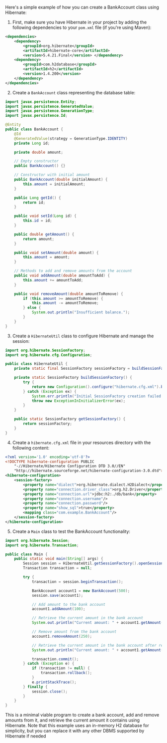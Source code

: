  Here's a simple example of how you can create a BankAccount class using Hibernate:

1. First, make sure you have Hibernate in your project by adding the following dependencies to your `pom.xml` file (if you're using Maven):

```xml
<dependencies>
    <dependency>
        <groupId>org.hibernate</groupId>
        <artifactId>hibernate-core</artifactId>
        <version>5.4.21.Final</version> </dependency>
    <dependency>
        <groupId>com.h2database</groupId>
        <artifactId>h2</artifactId>
        <version>1.4.200</version>
    </dependency>
</dependencies>
```

2. Create a `BankAccount` class representing the database table:

```java
import javax.persistence.Entity;
import javax.persistence.GeneratedValue;
import javax.persistence.GenerationType;
import javax.persistence.Id;

@Entity
public class BankAccount {
    @Id
    @GeneratedValue(strategy = GenerationType.IDENTITY)
    private Long id;

    private double amount;

    // Empty constructor
    public BankAccount() {}

    // Constructor with initial amount
    public BankAccount(double initialAmount) {
        this.amount = initialAmount;
    }

    public Long getId() {
        return id;
    }

    public void setId(Long id) {
        this.id = id;
    }

    public double getAmount() {
        return amount;
    }

    public void setAmount(double amount) {
        this.amount = amount;
    }

    // Methods to add and remove amounts from the account
    public void addAmount(double amountToAdd) {
        this.amount += amountToAdd;
    }

    public void removeAmount(double amountToRemove) {
        if (this.amount >= amountToRemove) {
            this.amount -= amountToRemove;
        } else {
            System.out.println("Insufficient balance.");
        }
    }
}
```

3. Create a `HibernateUtil` class to configure Hibernate and manage the session:

```java
import org.hibernate.SessionFactory;
import org.hibernate.cfg.Configuration;

public class HibernateUtil {
    private static final SessionFactory sessionFactory = buildSessionFactory();

    private static SessionFactory buildSessionFactory() {
        try {
            return new Configuration().configure("hibernate.cfg.xml").buildSessionFactory();
        } catch (Exception ex) {
            System.err.println("Initial SessionFactory creation failed." + ex);
            throw new ExceptionInInitializerError(ex);
        }
    }

    public static SessionFactory getSessionFactory() {
        return sessionFactory;
    }
}
```

4. Create a `hibernate.cfg.xml` file in your resources directory with the following content:

```xml
<?xml version='1.0' encoding='utf-8'?>
<!DOCTYPE hibernate-configuration PUBLIC
    "-//Hibernate/Hibernate Configuration DTD 3.0//EN"
    "http://hibernate.sourceforge.net/hibernate-configuration-3.0.dtd">
<hibernate-configuration>
    <session-factory>
        <property name="dialect">org.hibernate.dialect.H2Dialect</property>
        <property name="connection.driver_class">org.h2.Driver</property>
        <property name="connection.url">jdbc:h2:./db/bank</property>
        <property name="connection.username"/>
        <property name="connection.password"/>
        <property name="show_sql">true</property>
        <mapping class="com.example.BankAccount"/>
    </session-factory>
</hibernate-configuration>
```

5. Create a `Main` class to test the BankAccount functionality:

```java
import org.hibernate.Session;
import org.hibernate.Transaction;

public class Main {
    public static void main(String[] args) {
        Session session = HibernateUtil.getSessionFactory().openSession();
        Transaction transaction = null;

        try {
            transaction = session.beginTransaction();

            BankAccount account1 = new BankAccount(500);
            session.save(account1);

            // Add amount to the bank account
            account1.addAmount(100);

            // Retrieve the current amount in the bank account
            System.out.println("Current amount: " + account1.getAmount());

            // Remove amount from the bank account
            account1.removeAmount(250);

            // Retrieve the current amount in the bank account after removing
            System.out.println("Current amount: " + account1.getAmount());

            transaction.commit();
        } catch (Exception e) {
            if (transaction != null) {
                transaction.rollback();
            }
            e.printStackTrace();
        } finally {
            session.close();
        }
    }
}
```

This is a minimal viable program to create a bank account, add and remove amounts from it, and retrieve the current amount it contains using Hibernate. Note that this example uses an in-memory H2 database for simplicity, but you can replace it with any other DBMS supported by Hibernate if needed